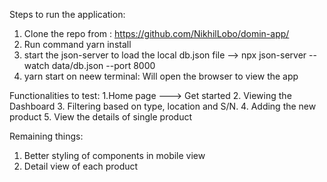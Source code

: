 Steps to run the application:
1. Clone the repo from : https://github.com/NikhilLobo/domin-app/
2. Run command yarn install
3. start the json-server to load the local db.json file
    --> npx json-server --watch data/db.json --port 8000
4. yarn start on neew terminal: Will open the browser to view the app


Functionalities to test:
1.Home page ---> Get started 
2. Viewing the Dashboard
3. Filtering based on type, location and S/N.
4. Adding the new product
5. View the details of single product

Remaining things:
1. Better styling of components in mobile view
2.  Detail view of each product
